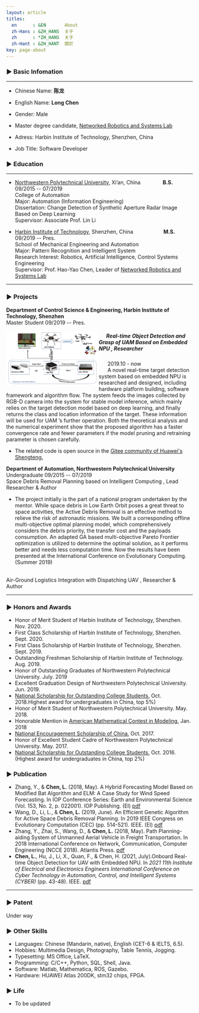 ```yaml
---
layout: article
titles:
  en      : &EN       About
  zh-Hans : &ZH_HANS  关于
  zh      : *ZH_HANS  关于
  zh-Hant : &ZH_HANT  關於
key: page-about
---
```


<!-- # Welcome to MrChannon's Pages -->

### ▶ Basic Infomation
----------------------------------------
- Chinese Name: **陈龙**                                                     <!-- 在右侧添加个人照片-->

- English Name: **Long Chen**

- Gender: Male

- Master degree candidate, [Networked Robotics and Systems Lab](http://nrs-lab.com/)                   

- Adress: Harbin Institute of Technology, Shenzhen, China

- Job Title: Software Developer

  <!--Community Title:-->

### ▶ Education
----------------------------------------
- [Northwestern Polytechnical University](https://www.nwpu.edu.cn/), Xi’an, China       **B.S.** 09/2015 -- 07/2019
<br> College of Automation
<br> Major: Automation (Information Engineering)
<br> Dissertation: Change Detection of Synthetic Aperture Radar Image Based on Deep Learning
<br> Supervisor: Associate Prof. Lin Li
<!--<br> GPA: 90.2/100 Ranking: 5/119-->

- [Harbin Institute of Technology](http://www.hitsz.edu.cn/index.html), Shenzhen, China          **M.S.** 09/2019 -- Pres.
<br> School of Mechanical Engineering and Automation
<br> Major: Pattern Recognition and Intelligent System
<br> Research Interest: Robotics, Artificial Intelligence, Control Systems Engineering
<br> Supervisor: Prof. Hao-Yao Chen, Leader of [Networked Robotics and Systems Lab](http://nrs-lab.com/)

----------

### ▶ Projects 

**Department of Control Science & Engineering, Harbin Institute of Technology, Shenzhen**
<br> Master Student  09/2019 -- Pres.
<br>

<img src="./pics/about/figure.jpg" width = "250" align='left'/>

<p align="left">
<h5>&nbsp;&nbsp;&nbsp;&nbsp;&nbsp; Real-time Object Detection and Grasp of UAM Based on Embedded NPU , Researcher</h5>
&nbsp;&nbsp;&nbsp;&nbsp;&nbsp; 2019.10 - now <br>
&nbsp;&nbsp;&nbsp;&nbsp;&nbsp; A novel real-time target detection system based on embedded NPU is researched and designed, including hardware platform building, software framework and algorithm flow. The system feeds the images collected by RGB-D camera into the system for stable model inference, which mainly relies on the target detection model based on deep learning, and finally returns the class and location information of the target. These information will be used for UAM ’s further operation. Both the theoretical analysis and the numerical experiment show that the proposed algorithm has a faster convergence rate and fewer parameters if the model pruning and retraining parameter is chosen carefully. <br> 
</p>

- The related code is open source in the [Gitee community of Huawei's Shengteng.](https://gitee.com/ascend)

**Department of Automation, Northwestern Polytechnical University**
<br> Undergraduate   09/2015 -- 07/2019
<br> Space Debris Removal Planning based on Intelligent Computing ,         Lead Researcher & Author

- The project initially is the part of a national program undertaken by the mentor. While space debris in Low Earth Orbit poses a great threat to space activities, the Active Debris Removal is an effective method to relieve the risk of astronautic missions. We built a corresponding offline multi-objective optimal planning model, which comprehensively considers the debris
priority, the transfer cost and the payloads consumption. An adapted GA based multi-objective Pareto Frontier optimization is utilized to determine the optimal solution, as it performs better and needs less computation time. Now the results have been presented at the International Conference on Evolutionary Computing. (Summer 2019)    <!--在这里添加图片-->

<br> Air-Ground Logistics Integration with Dispatching UAV  ,     Researcher & Author

<!-- - The research is a national college student research project guided by Quan Pan-Dean ofautomation school, Northwestern Polytechnical University, which is an innovative project for domestic delivery. We aim to schedule the UAV flight path under multi-constraint based on reality, which taking the minimal traveling cost and shortest delivery time, division of cold chain and ordinary logistics, aerial vehicle capacity, delivery and pickup requirement, the damage rate of cold chain goods, time window, and the like, into consideration. Then computer experiment is carried out by applying a commercial linear equation solver Gurobi. (Spring 2019) -->    <!--在这里添加图片-->

----------

### ▶ Honors and Awards

- Honor of Merit Student of Harbin Institute of Technology, Shenzhen. Nov. 2020.
- First Class Scholarship of Harbin Institute of Technology, Shenzhen. Sept. 2020.
- First Class Scholarship of Harbin Institute of Technology, Shenzhen. Sept. 2019.
- Outstanding Freshman Scholarship of Harbin Institute of Technology. Aug. 2019.
- Honor of Outstanding Graduates of Northwestern Polytechnical University. July. 2019
- Excellent Graduation Design of Northwestern Polytechnical University. Jun. 2019.
- [National Scholarship for Outstanding College Students.](https://baike.baidu.com/item/%E5%9B%BD%E5%AE%B6%E5%A5%96%E5%AD%A6%E9%87%91/9693046?fr=aladdin) Oct. 2018.Highest award for undergraduates in China, top 5%)
- Honor of Merit Student of Northwestern Polytechnical University. May. 2018.
- Honorable Mention in [American Mathematical Contest in Modeling.](https://baike.baidu.com/item/%E7%BE%8E%E5%9B%BD%E5%A4%A7%E5%AD%A6%E7%94%9F%E6%95%B0%E5%AD%A6%E5%BB%BA%E6%A8%A1%E7%AB%9E%E8%B5%9B/8324806?fr=aladdin) Jan. 2018
- [National Encouragement Scholarship of China.](https://baike.baidu.com/item/%E5%9B%BD%E5%AE%B6%E5%8A%B1%E5%BF%97%E5%A5%96%E5%AD%A6%E9%87%91/4293574?fr=aladdin) Oct. 2017.
- Honor of Excellent Student Cadre of Northwestern Polytechnical University. May. 2017.
- [National Scholarship for Outstanding College Students.](https://baike.baidu.com/item/%E5%9B%BD%E5%AE%B6%E5%A5%96%E5%AD%A6%E9%87%91/9693046?fr=aladdin)  Oct. 2016. (Highest award for undergraduates in China, top 2%)

### ▶ Publication 

- Zhang, Y., & **Chen, L.** (2018, May). A Hybrid Forecasting Model Based on Modified
  Bat Algorithm and ELM: A Case Study for Wind Speed Forecasting. In IOP Conference
  Series: Earth and Environmental Science (Vol. 153, No. 2, p. 022001). IOP Publishing.
  (EI)  [pdf](https://iopscience.iop.org/article/10.1088/1755-1315/153/2/022001/meta)
- Wang, D., Li, L., & **Chen, L.** (2019, June). An Efficient Genetic Algorithm for Active
Space Debris Removal Planning. In 2019 IEEE Congress on Evolutionary Computation
(CEC) (pp. 514-521). IEEE. (EI) [pdf](https://ieeexplore.ieee.org/abstract/document/8790081?casa_token=M89UsmjTNegAAAAA:chnzjqNyUdKb6BJuCTNQbkcK82B8YwSSfU3pEqlRRZ4mYxXopMMEe7UCRAxbgcuysQW3OYS9GII)
- Zhang, Y., Zhai, S., Wang, D., & **Chen, L.** (2018, May). Path Planning-aiding System of
Unmanned Aerial Vehicle in Freight Transportation. In 2018 International Conference
on Network, Communication, Computer Engineering (NCCE 2018). Atlantis Press. [pdf](https://www.atlantis-press.com/proceedings/ncce-18/25896641)
- **Chen, L.**, Hu, J., Li, X., Quan, F., & Chen, H. (2021, July).Onboard Real-time Object Detection for UAV with Embedded NPU. In *2021 11th Institute of Electrical and Electronics Engineers  International Conference on Cyber Technology in Automation, Control, and Intelligent Systems (CYBER)* (pp. 43-48). IEEE. [pdf]()

----------

### ▶ Patent
Under way


### ▶ Other Skills

- Languages: Chinese (Mandarin, native), English (CET-6  & IELTS, 6.5). 
- Hobbies: Multimedia Design, Photography, Table Tennis, Jogging.
- Typesetting: MS Office, LaTeX.
- Programming: C/C++, Python, SQL, Shell, Java.
- Software: Matlab, Mathematica, ROS, Gazebo.
- Hardware: HUAWEI Atlas 200DK, stm32 chips, FPGA.

### ▶ Life

- To be updated